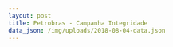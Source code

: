 ```yaml
---
layout: post
title: Petrobras - Campanha Integridade
data_json: /img/uploads/2018-08-04-data.json
---
```


